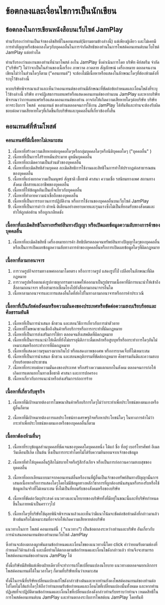 # ข้อตกลงและเงื่อนไขการเป็นนักเขียน
## ข้อตกลงในการเขียนหนังสือบนเว็บไซต์ JamPlay

ท่านรับรองว่าท่านเป็นเจ้าของลิขสิทธิ์ในคอนเทนต์(นิยามตามข้างล่างนี้) แต่เพียงผู้เดียว
และไม่เคยมีการทำสัญญาหรือข้อตกลงใดๆกับบุคคลอื่นในการจำกัดสิทธิของท่านในการโพสต์คอนเทนต์บนเว็บไซต์ JamPlay แต่อย่างใด


ท่านรับรองว่าผลงานของท่านที่นำมาโพสต์ ลงใน JamPlay ซึ่งดำเนินการโดย บริษัท คีย์สตรีม จำกัด
(“บริษัท”) ไม่ว่าจะเป็นในส่วนของเนื้อเรื่อง ภาพวาด ลวดลาย สัญลักษณ์ เครื่องหมาย
ตลอดจนงานเขียนไม่ว่าในส่วนใดๆก็ตาม (&quot;คอนเทนต์&quot;) จะต้องไม่มีเนื้อหาหรือแสดงในลักษณะใดๆที่ต้องห้ามดังที่ระบุไว้ข้างล่างนี้

หากบริษัทพิจารณาแล้วและเห็นว่าคอนเทนต์ของท่านมีลักษณะที่ขัดต่อข้อกำหนดและเงื่อนไขดังที่ระบุไว้ข้างล่างนี้ บริษัท อาจปฏิเสธการเผยแพร่หรือแสดงคอนเทนต์ของท่านบน JamPlay
และหากบริษัทพิจารณาว่าการเผยแพร่หรือแสดงคอนเทนต์ของท่าน
อาจก่อให้เกิดความเสียหายใดๆต่อบริษัท
บริษัทอาจระงับการ โพสต์  คอนเทนต์ ของท่านตลอดจนการใช้งาน JamPlay
ได้ทันทีและท่านจะต้องรับผิดชอบต่อความเสียหายใดๆที่เกิดขึ้นกับบริษัทและบุคคลอื่นที่เกี่ยวข้องทั้งสิ้น

## คอนเทนต์ที่ห้ามโพสต์
### คอนเทนต์ที่มีเนื้อหาไม่เหมาะสม  
  1. เนื้อหาที่สร้างความเสียหายต่อบุคคลใดๆหรือกลุ่มบุคคลใดๆหรือนิติบุคคลใดๆ (&quot;บุคคลอื่น&quot; )
  2. เนื้อหาที่เป็นการใส่ร้ายหมิ่นประมาท ดูหมิ่นบุคคลอื่น
  3. เนื้อหาที่ละเมิดความเป็นส่วนตัวของบุคคลอื่น
  4. เนื้อหาที่ละเมิดสิทธิส่วนบุคคล ละเมิดสิทธิการใช้งานและสิทธิในการทำให้ปรากฎต่อสาธารณชนของบุคคลอื่น
  5. เนื้อหาที่แบ่งแยกความเป็นมนุษย์ สัญชาติ เชื้อชาติ ศาสนา ความเชื่อ รสนิยมทางเพศ สถานทางสังคม เชื้อสายและอาชีพของบุคคลอื่น
  6. เนื้อหาที่ให้ข้อมูลอันเป็นเท็จเกี่ยวกับบุคคลอื่น
  7. เนื้อหาที่ทำลายความน่าเชื่อถือของบุคคลอื่น
  8. เนื้อหาที่เป็นการรบกวนการปฏิบัติงาน หรือการใช้งานของบุคคลอื่นบนเว็บไซต์ JamPlay
  9. เนื้อหาที่เป็นการด่าว่า ตำหนิ ติเตียนอย่างหยาบคายและรุนแรงซึ่งไม่เป็นที่ยอมรับของสังคมและทำให้ถูกต่อต้าน หรือถูกเกลียดชัง
### เนื้อหาที่ละเมิดสิทธิในทางทรัพย์สินทางปัญญา หรือเปิดเผยข้อมูลความลับทางการค้าของบุคคลอื่น
  1. เนื้อหาที่ละเมิดลิขสิทธิ์ เครื่องหมายการค้า สิทธิบัตรตลอดจนทรัพย์สินทางปัญญาใดๆของบุคคลอื่นหรือเป็นการเปิดเผยข้อมูลความลับทางการค้าของบุคคลอื่นหรือการเปิดเผยข้อมูลใดๆที่ผิดกฎหมาย

### เนื้อหาที่ลามกอนาจาร
  1. การวาดรูปกิจกรรมทางเพศออกมาโดยตรง หรือการวาดรูป แสดงรูปโป๊ เปลือยในลักษณะที่ผิดกฎหมาย
  2. การวาดรูปหรือตกแต่งรูปอาชญากรรมทางเพศให้ออกมาเป็นรูปธรรมเนื้อหาที่มีการแนะนำให้เข้าถึงสื่อลามกอนาจาร หรือสามารถเชื่อมโยงไปยังสื่อลามกอนาจารอื่นใด
  3. เนื้อหาลามกอนาจารและการแสดงอื่นใดที่ส่อไปในทางลามกอนาจารหรือการค้าประเวณี

### เนื้อหาที่เป็นภัยต่อสังคมหรือความมั่นคงของประเทศหรือขัดต่อความสงบเรียบร้อยและศีลธรรมอันดี
  1. เนื้อหาที่เป็นการนำเสนอ ชักชวน และสอนวิธีการเกี่ยวกับการฆ่าตัวตาย
  2. เนื้อหาที่โฆษณาชวนเชื่อถึงสินค้าหรือบริการหรือการกระทำที่ผิดกฎหมาย
  3. เนื้อหาที่เป็นการส่งเสริมการใช้ยา ตลอดจนสิ่งเสพติดที่ผิดกฎหมาย
  4. เนื้อหาที่เป็นการแนะนำให้เด็กที่ยังไม่บรรลุนิติภาวะดื่มเหล้าหรือสูบบุหรี่หรือกระทำการใดๆอันไม่เหมาะสมหรือกระทำการที่ผิดกฎหมาย
  5. เนื้อหาที่แสดงความรุนแรงมากเกินไป หรือแสดงภาพของศพ หรือการบาดเจ็บที่ไม่เหมาะสม
  6. เนื้อหาที่เป็นการนำเสนอ ชักชวน และสอนพฤติกรรมที่ขัดต่อกฎหมาย ศีลธรรมอันดีและความสงบเรียบร้อยของประชาชน
  7. เนื้อหาที่กระทบต่อความมั่นคงของประเทศ หรือสร้างความแตกแยกในสังคม ตลอดจนการก่อให้เกิดการแตกแยกในทางเชื้อชาติ ศาสนา และการปกครอง
  8. เนื้อหาเกี่ยวกับการแนะนำหรือส่งเสริมการก่อการร้าย

### เนื้อหาที่เกี่ยวกับธุรกิจ
  1. เนื้อหาที่มีเป้าหมายต้องการโฆษณาสินค้าหรือบริการใดๆไม่ว่ากระทำเพื่อประโยชน์ของตนเองหรือผู้อื่นก็ตาม

  2. เนื้อหาที่มีเป้าหมายต้องการผลประโยชน์ทางเศรษฐกิจหรือหาประโยชน์ใดๆ ในทางการค้าไม่ว่ากระทำเพื่อประโยชน์ของตนเองหรือของบุคคลอื่นก็ตาม

###  เนื้อหาต้องห้ามอื่นๆ

  1. เนื้อหาที่ระบุข้อมูลส่วนบุคคลที่ชัดเจนของบุคคลใดบุคคลหนึ่ง ได้แก่ ชื่อ ที่อยู่ เบอร์โทรศัพท์ อีเมล วันเดือนปีเกิด เป็นต้น ซึ่งเป็นการกระทำโดยไม่ได้รับความยินยอมจากเจ้าของข้อมูล

  2. เนื้อหาที่ทำให้บุคคลอื่นรู้สึกไม่สบายใจหรือรู้สึกรังเกียจ หรือเป็นการก่อกวนความสงบสุขของบุคคลอื่น

  3. เนื้อหาที่ลอกเลียนแบบมาจากคอนเทนต์อื่นหรืองานที่ผู้อื่นเป็นเจ้าของทรัพย์สินทางปัญญานั้นการเสนอเนื้อหาหรือการแสดงใดๆโดยไม่มีข้อมูลทางหลักวิชาการที่ถูกต้องสนันสนุนหรือรองรับหรือใช้ข้อมูลเกินจริงที่ไม่เหมาะสม ซึ่งไม่เป็นที่ยอมรับของสังคมหรือของบริษัท

  4. เนื้อหาที่ขัดต่อวัตถุประสงค์ แนวทางและนโยบายของบริษัททั้งที่มีอยู่ในขณะนี้และที่บริษัทกำหนดขึ้นในภายหน้าเป็นคราวๆไป

  5. เนื้อหาใดๆที่บริษัทใช้ดุลยพินิจพิจารณาแล้วและเห็นว่ามีแนวโน้มจะขัดต่อข้อห้ามดังที่กล่าวมาแล้วข้างต้นหรือไม่เหมาะสมที่อาจก่อให้เกิดความเสียหายต่อบริษัท


แนวทางในการ โพสต์ คอนเทนต์นี้  ( &quot;แนวทาง&quot;) เป็นข้อตกลงระหว่างท่านและบริษัท
อันเกี่ยวกับการนำเสนอคอนเทนต์ของท่านบนเว็บไซต์ JamPlay

ซึ่งท่านจะต้องตกลงผูกพันตามข้อกำหนดและเงื่อนไขของแนวทางนี้โดย click
คำว่ายอมรับตามช่องที่กำหนดไว้ด้านล่างนี้
และเมื่อท่านได้ตกลงตามข้อกำหนดและเงื่อนไขดังกล่าวแล้ว
ท่านจึงจะสามารถโพสต์คอนเทนต์ของท่านบน JamPlay ได้

ทั้งนี้บริษัทมีสิทธิแต่เพียงฝ่ายเดียวที่จะทำการแก้ไขเปลี่ยนแปลงนโยบาย
แนวทางตลอดจนยกเลิกการโพสต์คอนเทนต์ได้ในเวลาใดๆ ก็ตามที่บริษัทเห็นว่าเหมาะสม

ทั้งนี้ในกรณีที่บริษัทเปลี่ยนแปลงแก้ไขดังกล่าวข้างต้นและหากท่านยังคงโพสต์คอนเทนต์ของท่านต่อ
ไปโดยไม่โต้แย้งใดๆให้ถือว่าท่านยอมรับข้อกำหนดและเงื่อนไขที่เปลี่ยนแปลงนั้นทั้งหมด
และหากท่านปฏิเสธที่จะปฏิบัติตามข้อกำหนดและเงื่อนไขที่เปลี่ยนแปลงดังกล่าวท่านรับทราบว่าท่านจ
ะหมดสิทธิในการโพสต์คอนเทนต์บน JamPlay และท่านตกลงระงับการโพสต์บน JamPlay โดยทันที


